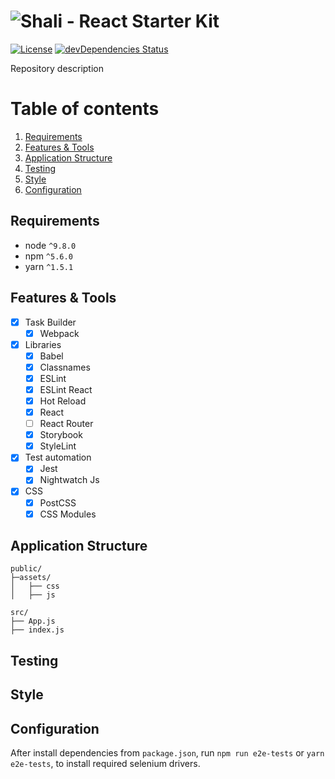 ![Shali - React Starter Kit](url)
===
[![License](https://img.shields.io/github/license/mashape/apistatus.svg?maxAge=2592000)](https://github.com/allangrds/Shali-React-Starter-Kit/blob/master/LICENSE)
[![devDependencies Status](https://david-dm.org/allangrds/shali-react-starter-kit/dev-status.svg)](https://david-dm.org/allangrds/shali-react-starter-kit?type=dev)

Repository description

# Table of contents
1. [Requirements](#requirements)
1. [Features & Tools](#features-and-tools)
1. [Application Structure](#application-structure)
1. [Testing](#testing)
1. [Style](#style)
1. [Configuration](#configuration)

## Requirements
- node `^9.8.0`
- npm `^5.6.0`
- yarn `^1.5.1`

## Features & Tools
- [x] Task Builder
  - [x] Webpack
- [x] Libraries
  - [x] Babel
  - [x] Classnames
  - [x] ESLint
  - [x] ESLint React
  - [x] Hot Reload
  - [x] React
  - [ ] React Router
  - [x] Storybook
  - [x] StyleLint
- [x] Test automation
  - [x] Jest
  - [x] Nightwatch Js
- [x] CSS
  - [x] PostCSS
  - [x] CSS Modules

## Application Structure
```
public/
├─assets/
│   ├── css
│   ├── js

src/
├── App.js
├── index.js
```

## Testing
## Style
## Configuration
After install dependencies from `package.json`, run `npm run e2e-tests` or `yarn e2e-tests`, to install required selenium drivers.
